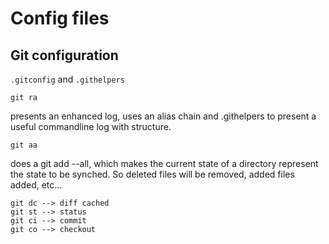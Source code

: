 # Config files

## Git configuration

`.gitconfig` and `.githelpers`

    git ra

presents an enhanced log, uses an alias chain and .githelpers to present a
useful commandline log with structure.

    git aa

does a git add --all, which makes the current state of a directory represent
the state to be synched. So deleted files will be removed, added files added,
etc... 

    git dc --> diff cached
    git st --> status
    git ci --> commit
    git co --> checkout




